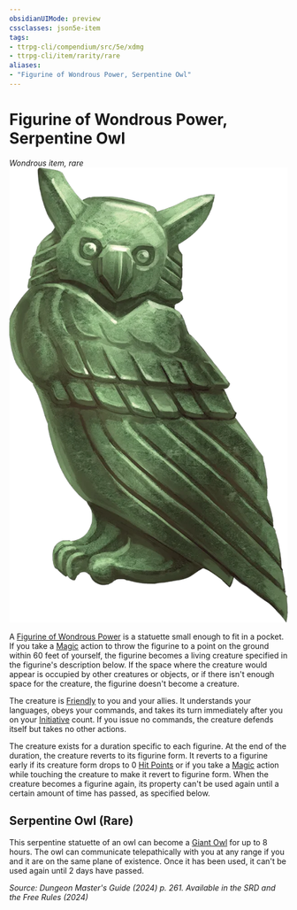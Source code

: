 ```yaml
---
obsidianUIMode: preview
cssclasses: json5e-item
tags:
- ttrpg-cli/compendium/src/5e/xdmg
- ttrpg-cli/item/rarity/rare
aliases: 
- "Figurine of Wondrous Power, Serpentine Owl"
---
```

# Figurine of Wondrous Power, Serpentine Owl
*Wondrous item, rare*  
![](Інструменти%20ДМ/CLI/items/img/figurine-of-wondrous-power-serpentine-owl.webp#right)


A [Figurine of Wondrous Power](Інструменти%20ДМ/CLI/items/figurine-of-wondrous-power-xdmg.md) is a statuette small enough to fit in a pocket. If you take a [Magic](Інструменти%20ДМ/CLI/rules/actions.md#Magic) action to throw the figurine to a point on the ground within 60 feet of yourself, the figurine becomes a living creature specified in the figurine's description below. If the space where the creature would appear is occupied by other creatures or objects, or if there isn't enough space for the creature, the figurine doesn't become a creature.

The creature is [Friendly](Інструменти%20ДМ/CLI/rules/variant-rules/friendly-attitude-xphb.md) to you and your allies. It understands your languages, obeys your commands, and takes its turn immediately after you on your [Initiative](Інструменти%20ДМ/CLI/rules/variant-rules/initiative-xphb.md) count. If you issue no commands, the creature defends itself but takes no other actions.

The creature exists for a duration specific to each figurine. At the end of the duration, the creature reverts to its figurine form. It reverts to a figurine early if its creature form drops to 0 [Hit Points](Інструменти%20ДМ/CLI/rules/variant-rules/hit-points-xphb.md) or if you take a [Magic](Інструменти%20ДМ/CLI/rules/actions.md#Magic) action while touching the creature to make it revert to figurine form. When the creature becomes a figurine again, its property can't be used again until a certain amount of time has passed, as specified below.

## Serpentine Owl (Rare)

This serpentine statuette of an owl can become a [Giant Owl](Інструменти%20ДМ/CLI/bestiary/celestial/giant-owl-xmm.md) for up to 8 hours. The owl can communicate telepathically with you at any range if you and it are on the same plane of existence. Once it has been used, it can't be used again until 2 days have passed.

*Source: Dungeon Master's Guide (2024) p. 261. Available in the <span title='Systems Reference Document (5.2)'>SRD</span> and the Free Rules (2024)*